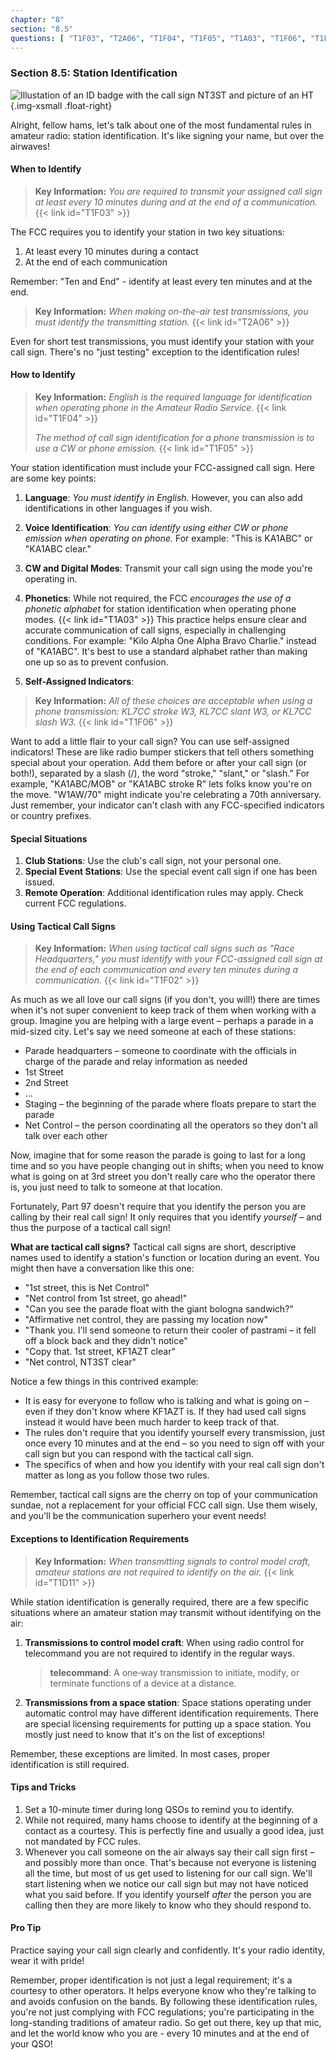 ```yaml
---
chapter: "8"
section: "8.5"
questions: [ "T1F03", "T2A06", "T1F04", "T1F05", "T1A03", "T1F06", "T1F02", "T1D11" ]
---
```


### Section 8.5: Station Identification

![Illustation of an ID badge with the call sign NT3ST and picture of an HT](../../../images/idbadge.svg)
{.img-xsmall .float-right}

Alright, fellow hams, let's talk about one of the most fundamental rules in amateur radio: station identification. It's like signing your name, but over the airwaves!

#### When to Identify

> **Key Information:** *You are required to transmit your assigned call sign at least every 10 minutes during and at the end of a communication.* {{< link id="T1F03" >}}

The FCC requires you to identify your station in two key situations:
1. At least every 10 minutes during a contact
2. At the end of each communication

Remember: "Ten and End" - identify at least every ten minutes and at the end.

> **Key Information:** *When making on-the-air test transmissions, you must identify the transmitting station.* {{< link id="T2A06" >}}

Even for short test transmissions, you must identify your station with your call sign. There's no "just testing" exception to the identification rules!

#### How to Identify

> **Key Information:** *English is the required language for identification when operating phone in the Amateur Radio Service.* {{< link id="T1F04" >}}
>
> *The method of call sign identification for a phone transmission is to use a CW or phone emission.* {{< link id="T1F05" >}}

Your station identification must include your FCC-assigned call sign. Here are some key points:

1. **Language**: *You must identify in English.* However, you can also add identifications in other languages if you wish.

2. **Voice Identification**: *You can identify using either CW or phone emission when operating on phone.* For example: "This is KA1ABC" or "KA1ABC clear."

3. **CW and Digital Modes**: Transmit your call sign using the mode you're operating in.

4. **Phonetics**: While not required, the FCC *encourages the use of a phonetic alphabet* for station identification when operating phone modes. {{< link id="T1A03" >}} This practice helps ensure clear and accurate communication of call signs, especially in challenging conditions. For example: "Kilo Alpha One Alpha Bravo Charlie." instead of "KA1ABC". It's best to use a standard alphabet rather than making one up so as to prevent confusion.

5. **Self-Assigned Indicators**: 

> **Key Information:** *All of these choices are acceptable when using a phone transmission: KL7CC stroke W3, KL7CC slant W3, or KL7CC slash W3.* {{< link id="T1F06" >}}

Want to add a little flair to your call sign? You can use self-assigned indicators! These are like radio bumper stickers that tell others something special about your operation. Add them before or after your call sign (or both!), separated by a slash (/), the word "stroke," "slant," or "slash." For example, "KA1ABC/MOB" or "KA1ABC stroke R" lets folks know you're on the move. "W1AW/70" might indicate you're celebrating a 70th anniversary. Just remember, your indicator can't clash with any FCC-specified indicators or country prefixes.

#### Special Situations

1. **Club Stations**: Use the club's call sign, not your personal one.
2. **Special Event Stations**: Use the special event call sign if one has been issued.
3. **Remote Operation**: Additional identification rules may apply. Check current FCC regulations.

#### Using Tactical Call Signs

> **Key Information:** *When using tactical call signs such as "Race Headquarters," you must identify with your FCC-assigned call sign at the end of each communication and every ten minutes during a communication.* {{< link id="T1F02" >}}

As much as we all love our call signs (if you don't, you will!) there are times when it's not super convenient to keep track of them when working with a group. Imagine you are helping with a large event – perhaps a parade in a mid-sized city. Let's say we need someone at each of these stations:

* Parade headquarters – someone to coordinate with the officials in charge of the parade and relay information as needed
* 1st Street
* 2nd Street
* ...
* Staging – the beginning of the parade where floats prepare to start the parade
* Net Control – the person coordinating all the operators so they don't all talk over each other

Now, imagine that for some reason the parade is going to last for a long time and so you have people changing out in shifts; when you need to know what is going on at 3rd street you don't really care who the operator there is, you just need to talk to someone at that location.

Fortunately, Part 97 doesn't require that you identify the person you are calling by their real call sign! It only requires that you identify *yourself* – and thus the purpose of a tactical call sign!

**What are tactical call signs?**
Tactical call signs are short, descriptive names used to identify a station's function or location during an event. You might then have a conversation like this one:

* "1st street, this is Net Control"
* "Net control from 1st street, go ahead!"
* "Can you see the parade float with the giant bologna sandwich?"
* "Affirmative net control, they are passing my location now"
* "Thank you. I'll send someone to return their cooler of pastrami – it fell off a block back and they didn't notice"
* "Copy that. 1st street, KF1AZT clear"
* "Net control, NT3ST clear"

Notice a few things in this contrived example:

* It is easy for everyone to follow who is talking and what is going on – even if they don't know where KF1AZT is. If they had used call signs instead it would have been much harder to keep track of that.
* The rules don't require that you identify yourself every transmission, just once every 10 minutes and at the end – so you need to sign off with your call sign but you can respond with the tactical call sign.
* The specifics of when and how you identify with your real call sign don't matter as long as you follow those two rules.

Remember, tactical call signs are the cherry on top of your communication sundae, not a replacement for your official FCC call sign. Use them wisely, and you'll be the communication superhero your event needs!

#### Exceptions to Identification Requirements

> **Key Information:** *When transmitting signals to control model craft, amateur stations are not required to identify on the air.* {{< link id="T1D11" >}}

While station identification is generally required, there are a few specific situations where an amateur station may transmit without identifying on the air:

1. **Transmissions to control model craft**: When using radio control for telecommand you are not required to identify in the regular ways. 
   > **telecommand**: A one‐way transmission to initiate, modify, or terminate functions of a device at a 
distance.

2. **Transmissions from a space station**: Space stations operating under automatic control may have different identification requirements. There are special licensing requirements for putting up a space station. You mostly just need to know that it's on the list of exceptions!

Remember, these exceptions are limited. In most cases, proper identification is still required.

#### Tips and Tricks

1. Set a 10-minute timer during long QSOs to remind you to identify.
2. While not required, many hams choose to identify at the beginning of a contact as a courtesy. This is perfectly fine and usually a good idea, just not mandated by FCC rules.
3. Whenever you call someone on the air always say their call sign first – and possibly more than once. That's because not everyone is listening all the time, but most of us get used to listening for our call sign. We'll start listening when we notice our call sign but may not have noticed what you said before. If you identify yourself *after* the person you are calling then they are more likely to know who they should respond to.

#### Pro Tip

Practice saying your call sign clearly and confidently. It's your radio identity, wear it with pride!

Remember, proper identification is not just a legal requirement; it's a courtesy to other operators. It helps everyone know who they're talking to and avoids confusion on the bands. By following these identification rules, you're not just complying with FCC regulations; you're participating in the long-standing traditions of amateur radio. So get out there, key up that mic, and let the world know who you are - every 10 minutes and at the end of your QSO!
